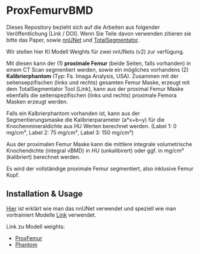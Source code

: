 # ProxFemurvBMD

Dieses Repository bezieht sich auf die Arbeiten aus folgender Veröffentlichung [Link / DOI]. 
Wenn Sie Teile davon verwenden zitieren sie bitte das Paper, sowie [nnUNet](https://www.google.com/url?q=https://www.nature.com/articles/s41592-020-01008-z&sa=D&source=docs&ust=1677235958581755&usg=AOvVaw3dWL0SrITLhCJUBiNIHCQO) und [TotalSegmentator](https://pubs.rsna.org/doi/10.1148/ryai.230024).

Wir stellen hier KI Modell Weights für zwei nnUNets (v2) zur verfügung.

Mit diesen kann der (1) **proximale Femur** (beide Seiten, falls vorhanden) in einem CT Scan segmentiert werden, sowie ein mögliches vorhandens (2) **Kalibrierphantom** (Typ: Fa. Imaga Analysis, USA).
Zusammen mit der seitensepzifischen (links und rechts) gesamten Femur Maske, erzeugt mit dem TotalSegmentator Tool [Link], kann aus der proximal Femur Maske ebenfalls die seitenspezifischen (links und rechts) proximale Femora Masken erzeugt werden.

Falls ein Kalbrierphantom vorhanden ist, kann aus der Segmentierungsmaske die Kalibrierparameter (a*x+b=y) für die Knochenmineraldichte aus HU Werten berechnet werden. (Label 1: 0 mg/cm³, Label 2: 75 mg/cm³, Label 3: 150 mg/cm³)

Aus der proximalen Femur Maske kann die mittlere integrale volumetrische Knochendichte (integral vBMD) in HU (unkalibirert) oder ggf. in mg/cm³ (kalibriert) berechnet werden.

Es wird der vollständige proximale Femur segmentiert, also inklusive Femur Kopf.

## Installation & Usage
[Hier](https://github.com/MIC-DKFZ/nnUNet/tree/master?tab=readme-ov-file#how-to-get-started) ist erklärt wie man das nnUNet verwendet und speziell wie man vortrainiert Modelle [Link](https://github.com/MIC-DKFZ/nnUNet/blob/master/documentation/how_to_use_nnunet.md#how-to-deploy-and-run-inference-with-your-pretrained-models) verwendet.

Link zu Modell weights:

- [ProxFemur](link)
- [Phantom](link)
